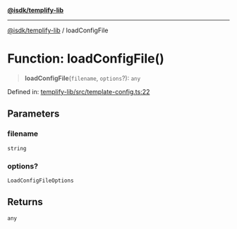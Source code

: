 [**@isdk/templify-lib**](../README.md)

***

[@isdk/templify-lib](../globals.md) / loadConfigFile

# Function: loadConfigFile()

> **loadConfigFile**(`filename`, `options`?): `any`

Defined in: [templify-lib/src/template-config.ts:22](https://github.com/isdk/templify-lib.js/blob/00a1ac2997e500d54f38cfc631d4a46eca84ffa9/src/template-config.ts#L22)

## Parameters

### filename

`string`

### options?

`LoadConfigFileOptions`

## Returns

`any`
